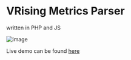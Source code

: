 # VRising Metrics Parser
written in PHP and JS

![image](https://github.com/taro222/vrising-metrics/assets/25179142/e38d0d6e-5ad1-45c9-8f66-e0315e00d820)

Live demo can be found [here](https://vr.sequell.de/)
